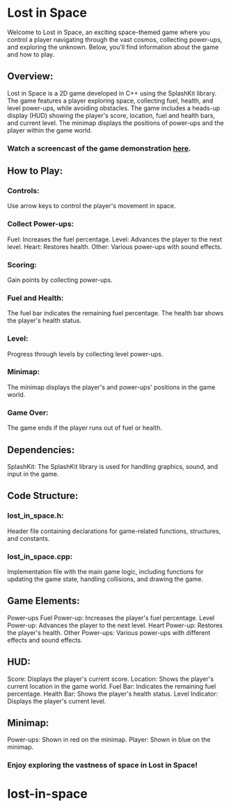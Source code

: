 # Lost in Space
Welcome to Lost in Space, an exciting space-themed game where you control a player navigating through the vast cosmos, collecting power-ups, and exploring the unknown. Below, you'll find information about the game and how to play.

## Overview: 
Lost in Space is a 2D game developed in C++ using the SplashKit library. The game features a player exploring space, collecting fuel, health, and level power-ups, while avoiding obstacles. The game includes a heads-up display (HUD) showing the player's score, location, fuel and health bars, and current level. The minimap displays the positions of power-ups and the player within the game world.

### Watch a screencast of the game demonstration [here](https://video.deakin.edu.au/media/t/0_x6ulpyzp).

## How to Play: 

### Controls:
Use arrow keys to control the player's movement in space.

### Collect Power-ups:
Fuel: Increases the fuel percentage.
Level: Advances the player to the next level.
Heart: Restores health.
Other: Various power-ups with sound effects.

### Scoring:
Gain points by collecting power-ups.

### Fuel and Health:
The fuel bar indicates the remaining fuel percentage.
The health bar shows the player's health status.

### Level:
Progress through levels by collecting level power-ups.

### Minimap:
The minimap displays the player's and power-ups' positions in the game world.

### Game Over:
The game ends if the player runs out of fuel or health.

## Dependencies:
SplashKit: The SplashKit library is used for handling graphics, sound, and input in the game.

## Code Structure:
### lost_in_space.h: 
Header file containing declarations for game-related functions, structures, and constants.

### lost_in_space.cpp: 
Implementation file with the main game logic, including functions for updating the game state, handling collisions, and drawing the game.

## Game Elements:
Power-ups
Fuel Power-up:
Increases the player's fuel percentage.
Level Power-up:
Advances the player to the next level.
Heart Power-up:
Restores the player's health.
Other Power-ups:
Various power-ups with different effects and sound effects.

## HUD:
Score: Displays the player's current score.
Location: Shows the player's current location in the game world.
Fuel Bar: Indicates the remaining fuel percentage.
Health Bar: Shows the player's health status.
Level Indicator: Displays the player's current level.

## Minimap:
Power-ups: Shown in red on the minimap.
Player: Shown in blue on the minimap.

### Enjoy exploring the vastness of space in Lost in Space!
# lost-in-space

